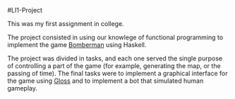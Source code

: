 #LI1-Project

This was my first assignment in college.

The project consisted in using our knowlege of functional programming to implement the game [Bomberman](https://en.wikipedia.org/wiki/Bomberman) using Haskell.

The project was divided in tasks, and each one served the single purpose of controlling a part of the game (for example, generating the map, or the passing of time). The final tasks were to implement a graphical interface for the game using [Gloss](http://hackage.haskell.org/package/gloss) and to implement a bot that simulated human gameplay.
